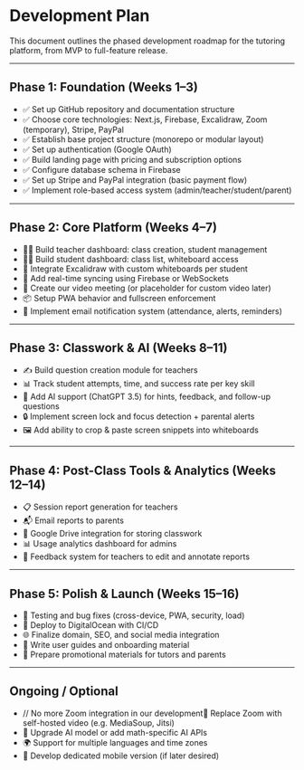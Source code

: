 # Development Plan

This document outlines the phased development roadmap for the tutoring platform, from MVP to full-feature release.

---

## Phase 1: Foundation (Weeks 1–3)

- ✅ Set up GitHub repository and documentation structure
- ✅ Choose core technologies: Next.js, Firebase, Excalidraw, Zoom (temporary), Stripe, PayPal
- ✅ Establish base project structure (monorepo or modular layout)
- ✅ Set up authentication (Google OAuth)
- ✅ Build landing page with pricing and subscription options
- ✅ Configure database schema in Firebase
- ✅ Set up Stripe and PayPal integration (basic payment flow)
- ✅ Implement role-based access system (admin/teacher/student/parent)

---

## Phase 2: Core Platform (Weeks 4–7)

- 🧑‍🏫 Build teacher dashboard: class creation, student management
- 🧑‍🎓 Build student dashboard: class list, whiteboard access
- 🧠 Integrate Excalidraw with custom whiteboards per student
- 🔄 Add real-time syncing using Firebase or WebSockets
- 🎥 Create our video meeting (or placeholder for custom video later)
- 📦 Setup PWA behavior and fullscreen enforcement
- 📩 Implement email notification system (attendance, alerts, reminders)

---

## Phase 3: Classwork & AI (Weeks 8–11)

- ✍️ Build question creation module for teachers
- 📊 Track student attempts, time, and success rate per key skill
- 🧠 Add AI support (ChatGPT 3.5) for hints, feedback, and follow-up questions
- 🔒 Implement screen lock and focus detection + parental alerts
- 🖼️ Add ability to crop & paste screen snippets into whiteboards

---

## Phase 4: Post-Class Tools & Analytics (Weeks 12–14)

- 📋 Session report generation for teachers
- 📬 Email reports to parents
- 📁 Google Drive integration for storing classwork
- 📊 Usage analytics dashboard for admins
- 💬 Feedback system for teachers to edit and annotate reports

---

## Phase 5: Polish & Launch (Weeks 15–16)

- 🧪 Testing and bug fixes (cross-device, PWA, security, load)
- 🚀 Deploy to DigitalOcean with CI/CD
- 🌐 Finalize domain, SEO, and social media integration
- 📖 Write user guides and onboarding material
- 💼 Prepare promotional materials for tutors and parents

---

## Ongoing / Optional

- // No more Zoom integration in our development🎥 Replace Zoom with self-hosted video (e.g. MediaSoup, Jitsi)
- 🧠 Upgrade AI model or add math-specific AI APIs
- 🌍 Support for multiple languages and time zones
- 📱 Develop dedicated mobile version (if later desired)

